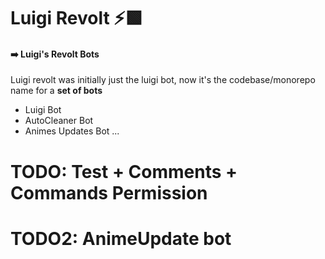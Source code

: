 # Luigi Revolt ⚡🟩

#### ➡️ Luigi's Revolt Bots

Luigi revolt was initially just the luigi bot, now it's the codebase/monorepo name for a **set of bots**

- Luigi Bot
- AutoCleaner Bot
- Animes Updates Bot
  ...

# TODO: Test + Comments + Commands Permission

# TODO2: AnimeUpdate bot
